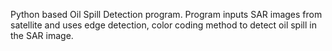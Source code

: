 Python based Oil Spill Detection program. Program inputs SAR images from satellite and uses edge detection, color coding method to detect oil spill in the SAR image.

